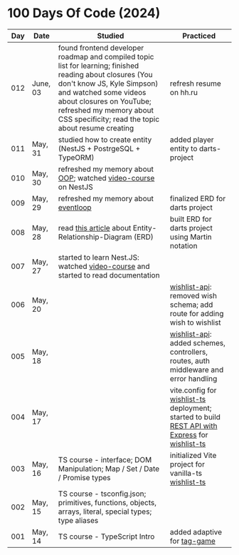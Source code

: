 # 100 Days Of Code (2024)

| Day | Date | Studied | Practiced |
| --- | --- | --- | --- |
| 012 | June, 03 | found frontend developer roadmap and compiled topic list for learning; finished reading about closures (You don't know JS, Kyle Simpson) and watched some videos about closures on YouTube; refreshed my memory about CSS specificity; read the topic about resume creating | refresh resume on hh.ru |
| 011 | May, 31 | studied how to create entity (NestJS + PostrgeSQL + TypeORM) | added player entity to darts-project |
| 010 | May, 30 | refreshed my memory about [OOP](https://www.youtube.com/watch?v=-6DWwR_R4Xk&ab_channel=UlbiTV); watched [video-course](https://www.youtube.com/watch?v=C5qzO7tsybQ&t=731s&ab_channel=REDGroup) on NestJS |  |
| 009 | May, 29 | refreshed my memory about [eventloop](https://www.youtube.com/watch?v=8aGhZQkoFbQ&ab_channel=JSConf) | finalized ERD for darts project |
| 008 | May, 28 | read [this article](https://practicum.yandex.ru/blog/chto-takoe-er-diagramma/) about Entity-Relationship-Diagram (ERD) | built ERD for darts project using Martin notation |
| 007 | May, 27 | started to learn Nest.JS: watched [video-course](https://www.youtube.com/watch?v=C5qzO7tsybQ&ab_channel=REDGroup) and started to read documentation |  |
| 006 | May, 20 |  | [wishlist-api](https://github.com/NatalieKalinkina/wishlist-api): removed wish schema; add route for adding wish to wishlist |
| 005 | May, 18 |  | [wishlist-api](https://github.com/NatalieKalinkina/wishlist-api): added schemes, controllers, routes, auth middleware and error handling |
| 004 | May, 17 |  | vite.config for [wishlist-ts](https://github.com/NatalieKalinkina/wishlist-ts) deployment; started to build [REST API with Express](https://github.com/NatalieKalinkina/wishlist-api) for [wishlist-ts](https://github.com/NatalieKalinkina/wishlist-ts) |
| 003 | May, 16 | TS course - interface; DOM Manipulation; Map / Set / Date / Promise types | initialized Vite project for vanilla-ts [wishlist-ts](https://github.com/NatalieKalinkina/wishlist-ts) |
| 002 | May, 15 | TS course - tsconfig.json; primitives, functions, objects, arrays, literal, special types; type aliases|  |
| 001 | May, 14 | TS course - TypeScript Intro | added adaptive for [tag-game](https://github.com/NatalieKalinkina/tag-game) |


